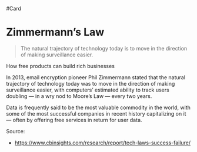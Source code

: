 #Card 
# Zimmermann’s Law

> The natural trajectory of technology today is to move in the direction of making surveillance easier.


How free products can build rich businesses

In 2013, email encryption pioneer Phil Zimmermann stated that the natural trajectory of technology today was to move in the direction of making surveillance easier, with computers’ estimated ability to track users doubling — in a wry nod to Moore’s Law — every two years.

Data is frequently said to be the most valuable commodity in the world, with some of the most successful companies in recent history capitalizing on it — often by offering free services in return for user data.


Source:
- https://www.cbinsights.com/research/report/tech-laws-success-failure/